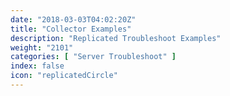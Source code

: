 ```yaml
---
date: "2018-03-03T04:02:20Z"
title: "Collector Examples"
description: "Replicated Troubleshoot Examples"
weight: "2101"
categories: [ "Server Troubleshoot" ]
index: false
icon: "replicatedCircle"
---
```


